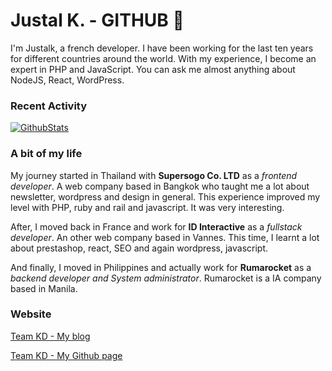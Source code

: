 # Justal K. - GITHUB 👋

I'm Justalk, a french developer. I have been working for the last ten years for different countries around the world. With my experience, I become an expert in PHP and JavaScript. You can ask me almost anything about NodeJS, React, WordPress.

### Recent Activity

[![GithubStats](https://github-readme-stats.vercel.app/api?username=justalk&show_icons=true&title_color=FFF&text_color=FFF&icon_color=000&bg_color=15,eb703f,fcd116,eb843f)](https://github.com/justalk)

### A bit of my life

My journey started in Thailand with **Supersogo Co. LTD**  as a *frontend developer*. A web company based in Bangkok who taught me a lot about newsletter, wordpress and design in general. This experience improved my level with PHP, ruby and rail and javascript. It was very interesting. 

After, I moved back in France and work for **ID Interactive** as a *fullstack developer*. An other web company based in Vannes. This time, I learnt a lot about prestashop, react, SEO and again wordpress, javascript. 

And finally, I moved in Philippines and actually work for **Rumarocket** as a *backend developer and System administrator*. Rumarocket is a IA company based in Manila.

### Website

[Team KD - My blog](http://teamkd.online/ "Team KD - My blog")

[Team KD - My Github page](https://justalk.github.io/ "Github page")
